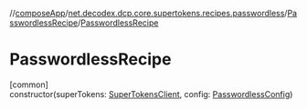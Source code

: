 //[composeApp](../../../index.md)/[net.decodex.dcp.core.supertokens.recipes.passwordless](../index.md)/[PasswordlessRecipe](index.md)/[PasswordlessRecipe](-passwordless-recipe.md)

# PasswordlessRecipe

[common]\
constructor(superTokens: [SuperTokensClient](../../net.decodex.dcp.core.supertokens/-super-tokens-client/index.md), config: [PasswordlessConfig](../-passwordless-config/index.md))
